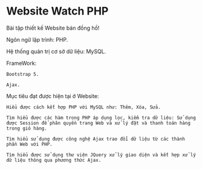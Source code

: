 # Website Watch PHP

Bài tập thiết kế Website bán đồng hồ!

  Ngôn ngữ lập trình: PHP.
  
  Hệ thống quản trị cơ sở dữ liệu: MySQL.
  
  FrameWork:
  
    Bootstrap 5.
    
    Ajax.
    
  Mục tiêu đạt được hiện tại ở Website:
  
    Hiểu được cách kết hợp PHP với MySQL như: Thêm, Xóa, Sửa.
    
    Tìm hiểu được các hàm trong PHP áp dụng lọc, kiểm tra dữ liệu: Sử dụng được Session để phân quyền trang Web và xử lý đặt và thanh toán hàng trong giỏ hàng.
    
    Tìm hiểu sử dụng được công nghệ Ajax trao đổi dữ liệu từ các thành phần Web với PHP.
    
    Tìm hiểu được sử dụng thư viện JQuery xử lý giao diện và kết hợp xử lý dữ liệu thông qua phương thức Ajax.

